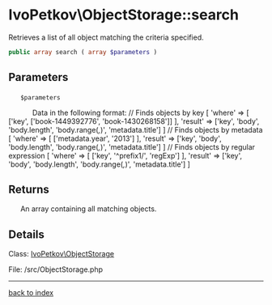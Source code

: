 # IvoPetkov\ObjectStorage::search

Retrieves a list of all object matching the criteria specified.

```php
public array search ( array $parameters )
```

## Parameters

&nbsp;&nbsp;&nbsp;&nbsp;&nbsp;&nbsp;`$parameters`

&nbsp;&nbsp;&nbsp;&nbsp;&nbsp;&nbsp;&nbsp;&nbsp;&nbsp;&nbsp;&nbsp;&nbsp;Data in the following format:
// Finds objects by key
[
'where' => [
['key', ['book-1449392776', 'book-1430268158']]
],
'result' => ['key', 'body', 'body.length', 'body.range(*,*)', 'metadata.title']
]
// Finds objects by metadata
[
'where' => [
['metadata.year', '2013']
],
'result' => ['key', 'body', 'body.length', 'body.range(*,*)', 'metadata.title']
]
// Finds objects by regular expression
[
'where' => [
['key', '^prefix1\/', 'regExp']
],
'result' => ['key', 'body', 'body.length', 'body.range(*,*)', 'metadata.title']
]

## Returns

&nbsp;&nbsp;&nbsp;&nbsp;&nbsp;&nbsp;An array containing all matching objects.

## Details

Class: [IvoPetkov\ObjectStorage](ivopetkov.objectstorage.class.md)

File: /src/ObjectStorage.php

---

[back to index](index.md)

